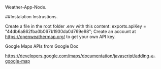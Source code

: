 Weather-App-Node.

##Instalation Instrustions.

Create a file in the root folder .env with this content: exports.apiKey = "44db6a862fba0b067b1930da0d769e98"; Create an account at https://openweathermap.org/ to get your own API key.

Google Maps APIs from Google Doc

https://developers.google.com/maps/documentation/javascript/adding-a-google-map

